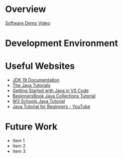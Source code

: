 # Overview

<!--
To-do:
Talk about what you are trying to accomplish as a data scientist to further your learning.
Provide a description of the software that you wrote to demonstrate the Java language.
Describe your purpose for writing this software.
Provide a YouTube demonstration. It should be a 4-5 minute demo of the software running and a walkthrough of the code. Focus should be on sharing what you learned about the language syntax.
-->

[Software Demo Video](http://youtube.link.goes.here)

# Development Environment

<!--
To-do:
Describe the tools that you used to develop the software
Describe the programming language that you used and any libraries.
-->

# Useful Websites

<!--
To-do:
Make a list of websites that you found helpful in this project
-->

- [JDK 19 Documentation](https://docs.oracle.com/en/java/javase/19/index.html)
- [The Java Tutorials](https://docs.oracle.com/javase/tutorial/)
- [Getting Started with Java in VS Code](https://code.visualstudio.com/docs/java/java-tutorial)
- [BeginnersBook Java Collections Tutorial](https://beginnersbook.com/java-collections-tutorials/)
- [W3 Schools Java Tutorial](https://www.w3schools.com/java/default.asp)
- [Java Tutorial for Beginners - YouTube](https://www.youtube.com/watch?v=eIrMbAQSU34)

# Future Work

<!--
To-do:
Make a list of things that you need to fix, improve, and add in the future.
-->

- Item 1
- Item 2
- Item 3
